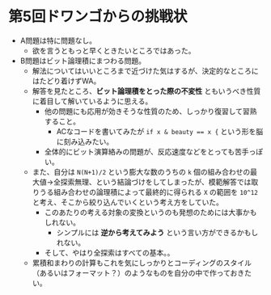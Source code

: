 # 第5回ドワンゴからの挑戦状

- A問題は特に問題なし。
  - 欲を言うともっと早くときたいところではあった。
- B問題はビット論理積にまつわる問題。
  - 解法についてはいいところまで近づけた気はするが、決定的なところにはたどり着けずWA。
  - 解答を見たところ、**ビット論理積をとった際の不変性** ともいうべき性質に着目して解いているように思える。
    - 他の問題にも応用が効きそうな性質のため、しっかり復習して習熟すること。
      - ACなコードを書いてみたが `if x & beauty == x {` という形を脳に刻み込みたい。
    - 全体的にビット演算絡みの問題が、反応速度などをとっても苦手っぽい。
  - また、自分は `N(N+1)/2` という膨大な数のうちの `k` 個の組み合わせの最大値→全探索無理、という結論づけをしてしまったが、模範解答では取りうる組み合わせの論理積によって最終的に得られる `X` の範囲を `10^12` と考え、そこから絞り込んでいくという考え方をしていた。
    - このあたりの考える対象の変換というのも発想のためには大事かもしれない。
      - シンプルには **逆から考えてみよう** という言い方ができるかもしれない。
    - そして、やはり全探索はすべての基本。。
  - 累積和まわりの計算もこれを気にしっかりとコーディングのスタイル（あるいはフォーマット？）のようなものを自分の中で作っておきたい。
